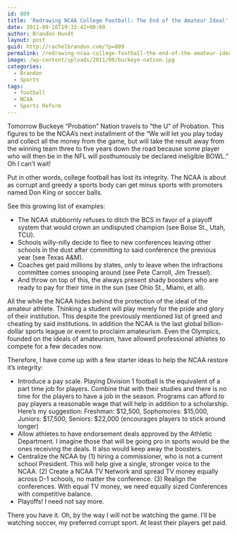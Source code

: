 ```yaml
---
id: 809
title: 'Redrawing NCAA College Football: The End of the Amateur Ideal'
date: 2011-09-16T19:33:42+00:00
author: Brandon Hundt
layout: post
guid: http://rachelbrandon.com/?p=809
permalink: /redrawing-ncaa-college-football-the-end-of-the-amateur-ideal/
image: /wp-content/uploads/2011/09/buckeye-nation.jpg
categories:
  - Brandon
  - Sports
tags:
  - football
  - NCAA
  - Sports Reform
---
```

Tomorrow Buckeye &#8220;Probation&#8221; Nation travels to “the U” of Probation. This figures to be the NCAA’s next installment of the “We will let you play today and collect all the money from the game, but will take the result away from the winning team three to five years down the road because some player who will then be in the NFL will posthumously be declared ineligible BOWL.” Oh I can’t wait!<!--more-->

Put in other words, college football has lost its integrity. The NCAA is about as corrupt and greedy a sports body can get minus sports with promoters named Don King or soccer balls.

See this growing list of examples:

  * The NCAA stubbornly refuses to ditch the BCS in favor of a playoff system that would crown an undisputed champion (see Boise St., Utah, TCU).
  * Schools willy-nilly decide to flee to new conferences leaving other schools in the dust after committing to said conference the previous year (see Texas A&M).
  * Coaches get paid millions by states, only to leave when the infractions committee comes snooping around (see Pete Carroll, Jim Tressel).
  * And throw on top of this, the always present shady boosters who are ready to pay for their time in the sun (see Ohio St., Miami, et all).

All the while the NCAA hides behind the protection of the ideal of the amateur athlete. Thinking a student will play merely for the pride and glory of their institution. This despite the previously mentioned list of greed and cheating by said institutions. In addition the NCAA is the last global billion-dollar sports league or event to proclaim amateurism. Even the Olympics, founded on the ideals of amateurism, have allowed professional athletes to compete for a few decades now.

Therefore, I have come up with a few starter ideas to help the NCAA restore it’s integrity:

  * Introduce a pay scale. Playing Division 1 football is the equivalent of a part time job for players. Combine that with their studies and there is no time for the players to have a job in the season. Programs can afford to pay players a reasonable wage that will help in addition to a scholarship. Here’s my suggestion: Freshman: $12,500, Sophomores: $15,000, Juniors: $17,500, Seniors: $22,000 (encourages players to stick around longer)
  * Allow athletes to have endorsement deals approved by the Athletic Department. I imagine those that will be going pro in sports would be the ones receiving the deals. It also would keep away the boosters.
  * Centralize the NCAA by (1) hiring a commissioner, who is not a current school President. This will help give a single, stronger voice to the NCAA. (2) Create a NCAA TV Network and spread TV money equally across D-1 schools, no matter the conference. (3) Realign the conferences. With equal TV money, we need equally sized Conferences with competitive balance.
  * Playoffs! I need not say more.

There you have it. Oh, by the way I will not be watching the game. I’ll be watching soccer, my preferred corrupt sport. At least their players get paid.